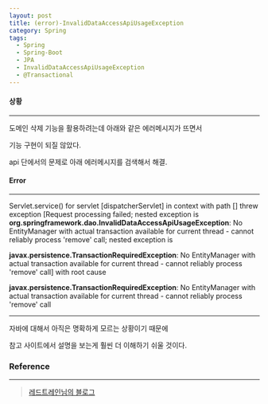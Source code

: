 ```yaml
---
layout: post
title: (error)-InvalidDataAccessApiUsageException
category: Spring
tags:
  - Spring
  - Spring-Boot
  - JPA
  - InvalidDataAccessApiUsageException
  - @Transactional
---
```






#### 상황

---

도메인 삭제 기능을 활용하려는데 아래와 같은 에러메시지가 뜨면서

기능 구현이 되질 않았다.

api 단에서의 문제로 아래 에러메시지를 검색해서 해결.



#### Error

---

Servlet.service() for servlet [dispatcherServlet] in context with path [] threw exception [Request processing failed; nested exception is **org.springframework.dao.InvalidDataAccessApiUsageException**: No EntityManager with actual transaction available for current thread - cannot reliably process 'remove' call; nested exception is 

**javax.persistence.TransactionRequiredException**: No EntityManager with actual transaction available for current thread - cannot reliably process 'remove' call] with root cause

**javax.persistence.TransactionRequiredException**: No EntityManager with actual transaction available for current thread - cannot reliably process 'remove' call

---



자바에 대해서 아직은 명확하게 모르는 상황이기 때문에

참고 사이트에서 설명을 보는게 훨씬 더 이해하기 쉬울 것이다.



### Reference

---

> [레드트레인님의 블로그](https://paintitcode.tistory.com/51)

